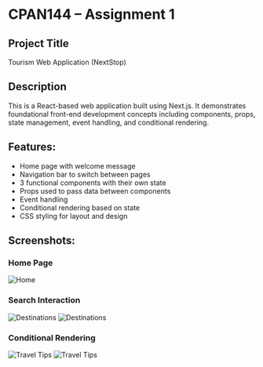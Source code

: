 # CPAN144 – Assignment 1

## Project Title
Tourism Web Application (NextStop)

## Description
This is a React-based web application built using Next.js. It demonstrates foundational front-end development concepts including components, props, state management, event handling, and conditional rendering.

## Features:

-  Home page with welcome message
-  Navigation bar to switch between pages
-  3 functional components with their own state
-  Props used to pass data between components
-  Event handling 
-  Conditional rendering based on state
-  CSS styling for layout and design

## Screenshots:

### Home Page
![Home](screenshots/Homepage.png)

### Search Interaction
![Destinations](screenshots/Destination1.png)
![Destinations](screenshots/Destination2.png)

### Conditional Rendering
![Travel Tips](screenshots/Tips1.png)
![Travel Tips](screenshots/Tips2.png)
